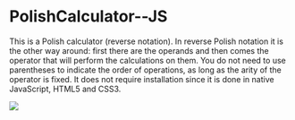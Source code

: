 # PolishCalculator--JS
This is a Polish calculator (reverse notation). In reverse Polish notation it is the other way around: first there are the operands and then comes the operator that will perform the calculations on them. You do not need to use parentheses to indicate the order of operations, as long as the arity of the operator is fixed. It does not require installation since it is done in native JavaScript, HTML5 and CSS3.

<img src="https://i.imgur.com/dMrv3v9.png">

